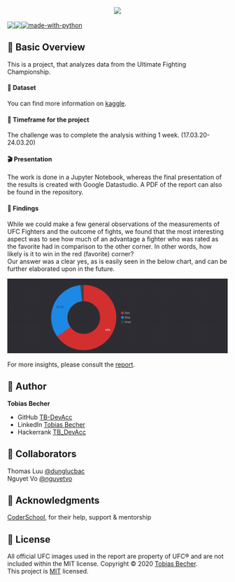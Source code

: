 <p align="center">
    <img src="https://upload.wikimedia.org/wikipedia/commons/thumb/9/92/UFC_Logo.svg/500px-UFC_Logo.svg.png" width="35%" />
</p>

[![made-with-python](https://img.shields.io/badge/Made%20with-Python-1f425f.svg)](https://www.python.org/)
<img align="left" src="https://img.shields.io/github/contributors/TB-DevAcc/Data-Analysis-UFC">
<img align="left" src="https://img.shields.io/github/last-commit/TB-DevAcc/Data-Analysis-UFC">

## :sunrise_over_mountains: Basic Overview

This is a project, that analyzes data from the Ultimate Fighting Championship. 

#### :floppy_disk: Dataset

You can find more information on [kaggle](https://www.kaggle.com/rajeevw/ufcdata).

#### :date: Timeframe for the project
The challenge was to complete the analysis withing 1 week. (17.03.20-24.03.20)

#### :clapper: Presentation

The work is done in a Jupyter Notebook, whereas the final presentation of the results is created with Google Datastudio. A PDF of the report can also be found in the repository.

#### :dart: Findings

While we could make a few general observations of the measurements of UFC Fighters and the outcome of fights, we found that the most interesting aspect was to see how much of an advantage a fighter who was rated as the favorite had in comparison to the other corner. In other words, how likely is it to win in the red (favorite) corner?<br>
Our answer was a clear yes, as is easily seen in the below chart, and can be further elaborated upon in the future.

<p align="center">
    <img src="media\findings_corner.png" height="">
</p>

For more insights, please consult the [report](https://datastudio.google.com/s/oJuvyuEX3rI).

## :boy: Author

**Tobias Becher**
- GitHub [TB-DevAcc](https://github.com/TB-DevAcc/)
- LinkedIn [Tobias Becher](https://www.linkedin.com/in/tobias-becher-b34341197)
- Hackerrank [TB_DevAcc](https://www.hackerrank.com/TB_DevAcc)

## :raised_hands: Collaborators

Thomas Luu [@dunglucbac](https://github.com/dunglucbac)<br>
Nguyet Vo [@nguyetvo](https://github.com/nguyetvo)

## :pray: Acknowledgments

[CoderSchool](https://www.coderschool.vn/en/), for their help, support & mentorship

## 📝 License

All official UFC images used in the report are property of UFC® and are not included within the MIT license.
Copyright © 2020 [Tobias Becher](https://github.com/TB-DevAcc).<br />
This project is [MIT](https://github.com/kefranabg/readme-md-generator/blob/master/LICENSE) licensed.